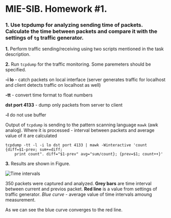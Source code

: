 # MIE-SIB. Homework #1. 

### 1. Use tcpdump for analyzing sending time of packets. Calculate the time between packets and compare it with the settings of `tg` traffic generator.

 **1.** Perform traffic sending/receiving using two scripts mentioned in the task description.

 **2.** Run `tcpdump` for the traffic monitoring. Some paremeters should be specified. 
	
 **-i lo** - catch packets on local interface (server generates traffic for localhost and client detects traffic on localhost as well)
	
 **-tt** - convert time format to float numbers
	
 **dst port 4133** - dump only packets from server to client
	
 **-l** do not use buffer 
	
Output of `tcpdump` is sending to the pattern scanning language `mawk` (awk analog). Where it is processed - interval between packets and average value of it are calculated

	tcpdump -tt -l -i lo dst port 4133 | mawk -Winteractive 'count {diff=$1-prev; sum+=diff; 
		print count". diff="$1-prev" avg="sum/count}; {prev=$1; count++}'

**3.** Results are shown in Figure.

![Time intervals](https://github.com/platomik/MIE-SIB/raw/master/homework2/timeintervals.jpg)

350 packets were captured and analyzed. **Grey bars** are time interval between current and previos packet. **Red line** is a value from settings of traffic generator. *Blue curve* - average value of time intervals amoung measurement. 

As we can see the blue curve converges to the red line.

